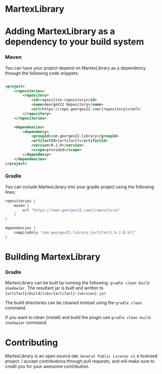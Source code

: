 # MartexLibrary

# Adding MartexLibrary as a dependency to your build system

### Maven

You can have your project depend on MartexLibrary as a dependency through the following code snippets:

```xml

<project>
    <repositories>
        <repository>
            <id>reposilite-repository</id>
            <name>GeorgeV22 Repository</name>
            <url>https://repo.georgev22.com/{repository}</url>
        </repository>
    </repositories>

    <dependencies>
        <dependency>
            <groupId>com.georgev22.library</groupId>
            <artifactId>{artifact}</artifactId>
            <version>9.2.0</version>
            <scope>provided</scope>
        </dependency>
    </dependencies>
</project>
```

### Gradle

You can include MartexLibrary into your gradle project using the following lines:

```groovy
repositories {
    maven {
        url "https://repo.georgev22.com/{repository}"
    }
}

dependencies {
    compileOnly "com.georgev22.library:{artifact}:9.2.0:all"
}
```

# Building MartexLibrary

### Gradle
MartexLibrary can be built by running the following: `gradle clean build shadowJar`. The resultant jar is built and written
to `{artifact}/build/libs/{artifact}-{version}.jar`.

The build directories can be cleaned instead using the `gradle clean` command.

If you want to clean (install) and build the plugin use `gradle clean build shadowJar` command.

# Contributing

MartexLibrary is an open source `GNU General Public License v3.0` licensed project. I accept contributions through pull
requests, and will make sure to credit you for your awesome contribution.
